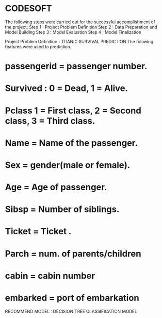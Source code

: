 # CODESOFT
The following steps were carried out for the successful accomplishment of the project;
Step 1 : Project Problem Definition
Step 2 : Data Preparation and Model Building 
Step 3 : Model Evaluation
Step 4 : Model Finalization

Project Problem Definition : TITANIC SURVIVAL PREDICTION
 The folowing features were used to prediction.
# passengerid = passenger number.
# Survived : 0 = Dead, 1 = Alive.
# Pclass 1 = First class, 2 = Second class, 3 = Third class.
# Name = Name of the passenger.
# Sex = gender(male or female).
# Age = Age of passenger.
# Sibsp = Number of siblings.
# Ticket = Ticket .
# Parch = num. of parents/children 
# cabin = cabin number
# embarked = port of embarkation

RECOMMEND MODEL : DECISION TREE CLASSIFICATION MODEL
